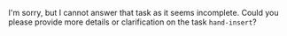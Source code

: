 I'm sorry, but I cannot answer that task as it seems incomplete. Could you please provide more details or clarification on the task `hand-insert`?